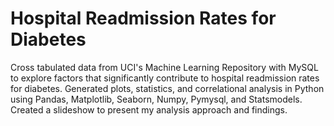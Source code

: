 # Hospital Readmission Rates for Diabetes
Cross tabulated data from UCI's Machine Learning Repository with MySQL to explore factors that significantly contribute to hospital readmission rates for diabetes. Generated plots, statistics, and correlational analysis in Python using Pandas, Matplotlib, Seaborn, Numpy, Pymysql, and Statsmodels. Created a slideshow to present my analysis approach and findings.
